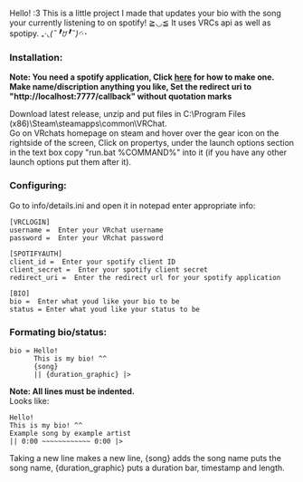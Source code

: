 Hello! :3 This is a little project I made that updates your bio with the song your currently listening to on spotify! ≧◡≦ It uses VRCs api as well as spotipy. ₊·*◟(˶╹̆ꇴ╹̆˵)◜‧*･

### Installation:
**Note: You need a spotify application, Click [here](https://developer.spotify.com/documentation/web-api/concepts/apps) for how to make one.**<br />
**Make name/discription anything you like, Set the redirect uri to "http://localhost:7777/callback" without quotation marks**

Download latest release, unzip and put files in C:\Program Files (x86)\Steam\steamapps\common\VRChat.<br />
Go on VRchats homepage on steam and hover over the gear icon on the rightside of the screen, Click on propertys, under the launch options section in the text box copy "run.bat %COMMAND%" into it (if you have any other launch options put them after it).<br />

### Configuring:
Go to info/details.ini and open it in notepad enter appropriate info: <br />
```
[VRCLOGIN]
username =  Enter your VRchat username
password =  Enter your VRchat password

[SPOTIFYAUTH]
client_id =  Enter your spotify client ID
client_secret =  Enter your spotify client secret
redirect_uri =  Enter the redirect url for your spotify application

[BIO]
bio =  Enter what youd like your bio to be
status = Enter what youd like your status to be
```

### Formating bio/status:
```
bio = Hello! 
      This is my bio! ^^
      {song}
      || {duration_graphic} |>
```
**Note: All lines must be indented.**<br />
Looks like:
```
Hello!
This is my bio! ^^
Example song by example artist
|| 0:00 ~~~~~~~~~~~~ 0:00 |>
```

Taking a new line makes a new line, {song} adds the song name puts the song name, {duration_graphic} puts a duration bar, timestamp and length.
